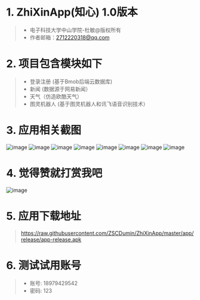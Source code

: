 # 1. ZhiXinApp(知心) 1.0版本

>+ 电子科技大学中山学院-杜敏@版权所有
>+ 作者邮箱：2712220318@qq.com

# 2. 项目包含模块如下

>+ 登录注册 (基于Bmob后端云数据库)
>+ 新闻 (数据源于网易新闻）
>+ 天气（仿造欧酷天气）
>+ 图灵机器人 (基于图灵机器人和讯飞语音识别技术）


# 3. 应用相关截图

![image](https://github.com/ZSCDumin/ZhiXinApp/raw/master/screenshoot/1.jpg)
![image](https://github.com/ZSCDumin/ZhiXinApp/raw/master/screenshoot/2.jpg)
![image](https://github.com/ZSCDumin/ZhiXinApp/raw/master/screenshoot/3.jpg)
![image](https://github.com/ZSCDumin/ZhiXinApp/raw/master/screenshoot/4.jpg)
![image](https://github.com/ZSCDumin/ZhiXinApp/raw/master/screenshoot/5.jpg)
![image](https://github.com/ZSCDumin/ZhiXinApp/raw/master/screenshoot/6.jpg)
![image](https://github.com/ZSCDumin/ZhiXinApp/raw/master/screenshoot/7.jpg)
![image](https://github.com/ZSCDumin/ZhiXinApp/raw/master/screenshoot/8.jpg)

# 4. 觉得赞就打赏我吧

![image](https://github.com/ZSCDumin/ZhiXinApp/raw/master/screenshoot/9.jpg)

# 5. 应用下载地址

> https://raw.githubusercontent.com/ZSCDumin/ZhiXinApp/master/app/release/app-release.apk

# 6. 测试试用账号

>+  账号: 18979429542
>+  密码: 123
